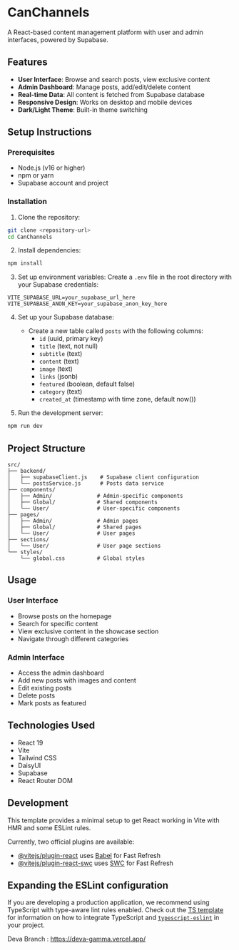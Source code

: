 # CanChannels

A React-based content management platform with user and admin interfaces, powered by Supabase.

## Features

- **User Interface**: Browse and search posts, view exclusive content
- **Admin Dashboard**: Manage posts, add/edit/delete content
- **Real-time Data**: All content is fetched from Supabase database
- **Responsive Design**: Works on desktop and mobile devices
- **Dark/Light Theme**: Built-in theme switching

## Setup Instructions

### Prerequisites

- Node.js (v16 or higher)
- npm or yarn
- Supabase account and project

### Installation

1. Clone the repository:
```bash
git clone <repository-url>
cd CanChannels
```

2. Install dependencies:
```bash
npm install
```

3. Set up environment variables:
   Create a `.env` file in the root directory with your Supabase credentials:
```env
VITE_SUPABASE_URL=your_supabase_url_here
VITE_SUPABASE_ANON_KEY=your_supabase_anon_key_here
```

4. Set up your Supabase database:
   - Create a new table called `posts` with the following columns:
     - `id` (uuid, primary key)
     - `title` (text, not null)
     - `subtitle` (text)
     - `content` (text)
     - `image` (text)
     - `links` (jsonb)
     - `featured` (boolean, default false)
     - `category` (text)
     - `created_at` (timestamp with time zone, default now())

5. Run the development server:
```bash
npm run dev
```

## Project Structure

```
src/
├── backend/
│   ├── supabaseClient.js    # Supabase client configuration
│   └── postsService.js      # Posts data service
├── components/
│   ├── Admin/              # Admin-specific components
│   ├── Global/             # Shared components
│   └── User/               # User-specific components
├── pages/
│   ├── Admin/              # Admin pages
│   ├── Global/             # Shared pages
│   └── User/               # User pages
├── sections/
│   └── User/               # User page sections
└── styles/
    └── global.css          # Global styles
```

## Usage

### User Interface
- Browse posts on the homepage
- Search for specific content
- View exclusive content in the showcase section
- Navigate through different categories

### Admin Interface
- Access the admin dashboard
- Add new posts with images and content
- Edit existing posts
- Delete posts
- Mark posts as featured

## Technologies Used

- React 19
- Vite
- Tailwind CSS
- DaisyUI
- Supabase
- React Router DOM

## Development

This template provides a minimal setup to get React working in Vite with HMR and some ESLint rules.

Currently, two official plugins are available:

- [@vitejs/plugin-react](https://github.com/vitejs/vite-plugin-react/blob/main/packages/plugin-react) uses [Babel](https://babeljs.io/) for Fast Refresh
- [@vitejs/plugin-react-swc](https://github.com/vitejs/vite-plugin-react/blob/main/packages/plugin-react-swc) uses [SWC](https://swc.rs/) for Fast Refresh

## Expanding the ESLint configuration

If you are developing a production application, we recommend using TypeScript with type-aware lint rules enabled. Check out the [TS template](https://github.com/vitejs/vite/tree/main/packages/create-vite/template-react-ts) for information on how to integrate TypeScript and [`typescript-eslint`](https://typescript-eslint.io) in your project.

Deva Branch : https://deva-gamma.vercel.app/
